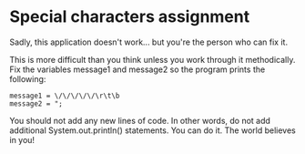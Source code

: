 # Special characters assignment

Sadly, this application doesn't work... but you're the person who can fix it.

This is more difficult than you think unless you work through it methodically. Fix the variables message1 and message2 so the program prints the following:

```text
message1 = \/\/\/\/\/\r\t\b
message2 = ";
```

You should not add any new lines of code. In other words, do not add additional System.out.println\(\) statements. You can do it. The world believes in you!

